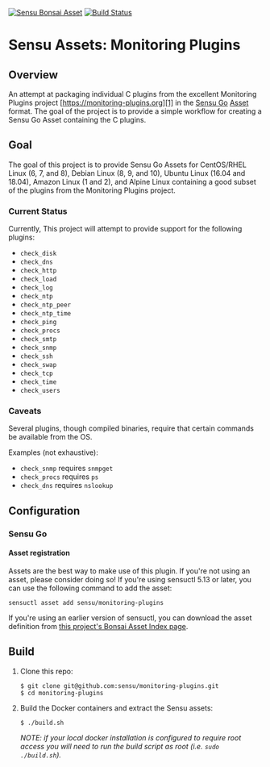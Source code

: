 [![Sensu Bonsai Asset](https://img.shields.io/badge/Bonsai-Download%20Me-brightgreen.svg?colorB=89C967&logo=sensu)](https://bonsai.sensu.io/assets/sensu/monitoring-plugins)
[![Build Status](https://travis-ci.org/sensu/monitoring-plugins.svg?branch=master)](https://travis-ci.org/sensu/monitoring-plugins)
# Sensu Assets: Monitoring Plugins

## Overview

An attempt at packaging individual C plugins from the excellent Monitoring
Plugins project [https://monitoring-plugins.org][1] in the [Sensu Go][2]
[Asset][3] format. The goal of the project is to provide a simple workflow for
creating a Sensu Go Asset containing the C plugins.

## Goal

The goal of this project is to provide Sensu Go Assets for CentOS/RHEL Linux
(6, 7, and 8), Debian Linux (8, 9, and 10), Ubuntu Linux (16.04 and 18.04),
Amazon Linux (1 and 2), and Alpine Linux containing a good subset of the
plugins from the Monitoring Plugins project.

### Current Status

Currently, This project will attempt to provide support for the following plugins:

- `check_disk`
- `check_dns`
- `check_http`
- `check_load`
- `check_log`
- `check_ntp`
- `check_ntp_peer`
- `check_ntp_time`
- `check_ping`
- `check_procs`
- `check_smtp`
- `check_snmp`
- `check_ssh`
- `check_swap`
- `check_tcp`
- `check_time`
- `check_users`


### Caveats

Several plugins, though compiled binaries, require that certain commands be available from the OS.

Examples (not exhaustive):

* `check_snmp` requires `snmpget`
* `check_procs` requires `ps`
* `check_dns` requires `nslookup`

## Configuration
### Sensu Go
#### Asset registration

Assets are the best way to make use of this plugin. If you're not using an asset, please
consider doing so! If you're using sensuctl 5.13 or later, you can use the following
command to add the asset:

`sensuctl asset add sensu/monitoring-plugins`

If you're using an earlier version of sensuctl, you can download the asset definition from [this project's Bonsai Asset Index page](https://bonsai.sensu.io/assets/sensu/monitoring-plugins).

## Build

1. Clone this repo:

   ~~~
   $ git clone git@github.com:sensu/monitoring-plugins.git
   $ cd monitoring-plugins
   ~~~

2. Build the Docker containers and extract the Sensu assets:

   ~~~
   $ ./build.sh
   ~~~

   _NOTE: if your local docker installation is configured to require root access
   you will need to run the build script as root (i.e. `sudo ./build.sh`)._


[1]: https://www.monitoring-plugins.org
[2]: https://github.com/sensu/sensu-go
[3]: https://docs.sensu.io/sensu-go/latest/reference/assets/

